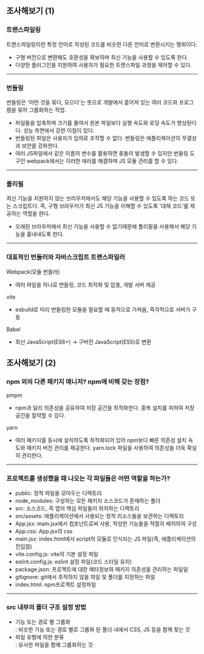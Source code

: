 ## 조사해보기 (1)
### 트랜스파일링  
트랜스파일링이란 특정 언어로 작성된 코드를 비슷한 다른 언어로 변환시키는 행위이다.

- 구형 버전으로 변환해도 호환성을 확보하며 최신 기능을 사용할 수 있도록 한다. 
- 다양한 플러그인을 지원하여 사용자가 필요한 트랜스파일 과정을 제어할 수 있다. 
---
### 번들링  
번들링은 '어떤 것을 묶다, 모으다'는 뜻으로 개발에서 흩어져 있는 여러 코드와 프로그램을 묶어 그룹화하는 작업.

- 파일들을 압축하며 크기를 줄여서 원본 파일보다 실행 속도와 로딩 속도가 향상된다다. 성능 측면에서 강한 이점이 있다. 
- 번들링된 파일은 사용자가 임의로 조작할 수 없다. 번들링은 애플리케이션의 무결성과 보안을 강화한다. 
- 여러 JS파일에서 같은 이름의 변수를 활용하면 충돌이 발생할 수 있지만 번들링 도구인 webpack에서는 이러한 에러를 해결하며 JS 모듈 관리를 할 수 있다. 
---
### 폴리필
최신 기능을 지원하지 않는 브라우저에서도 해당 기능을 사용할 수 있도록 하는 코드 또는 스크립트다.
즉, 구형 브라우저가 최신 JS 기능을 이해할 수 있도록 '대체 코드'를 제공하는 역할을 한다. 

- 오래된 브라우저에서 최신 기능을 사용할 수 없기때문에 폴리필을 사용해서 해당 기능을 흉내내도록 한다. 
---
### 대표적인 번들러와 자바스크립트 트랜스파일러
Webpack(모듈 번들러)
- 여러 파일을 하나로 번들링, 코드 최적화 및 압충, 개발 서버 제공

vite
- esbuild로 미리 번들링한 모듈을 필요할 때 동적으로 가져옴, 즉각적으로 서버가 구동

Babel
- 최신 JavaScript(ES6+) -> 구버전 JavaScript(ES5)로 변환


## 조사해보기 (2)
### npm 외의 다른 패키지 매니저? npm에 비해 갖는 장점?
pmpm
- npm과 달리 의존성을 공유하여 저장 공간을 최적화한다. 중복 설치를 피하여 저장 공간을 절약할 수 있다. 

yarn
- 여러 패키지를 동시에 설치하도록 최적화되어 있어 npm보다 빠른 의존성 설치 속도와 패키지 버전 관리를 제공한다. yarn.lock 파일을 사용하여 의존성을 더욱 확실히 관리한다. 
---
### 프로젝트를 생성했을 때 나오는 각 파일들은 어떤 역할을 하는가?
- public: 정적 파일을 모아두는 디렉토리
- node_modules: 구성하는 모든 패키지 소스코드가 존재하는 폴더
- src: 소스코드, 즉 앱의 핵심 파일들이 위치하는 디렉토리
- src/assets: 애플리케이션에서 사용되는 정적 리소스들을 보관하는 디렉토리
- App.jsx: main.jsx에서 컴포넌트로써 사용, 작성한 기능들을 적절히 배치하여 구성
- App.css: App.jsx의 css
- main.jsx: index.html에서 script의 모듈로 인식되는 JS 파일(즉, 애플리케이션의 진입점)
- vite.config.js: vite의 기본 설정 파일
- eslint.config.js: eslint 설정 파일(코드 스타일 유지)
- package.json: 프로젝트에 대한 메타정보와 패키지 의존성을 관리하는 파일일
- gitignore: git에서 추적하지 않을 파일 및 폴더를 지정하는 파일
- index.html: npm프로젝트 설정파일

---
### src 내부의 폴더 구조 설정 방법
- 기능 또는 경로 별 그룹화  
: 비슷한 기능 또는 경로 별로 그룹화 된 폴더 내에서 CSS, JS 등을 함께 찾는 것
- 파일 유형에 의한 분류  
: 유사한 파일을 함께 그룹화하는 것
